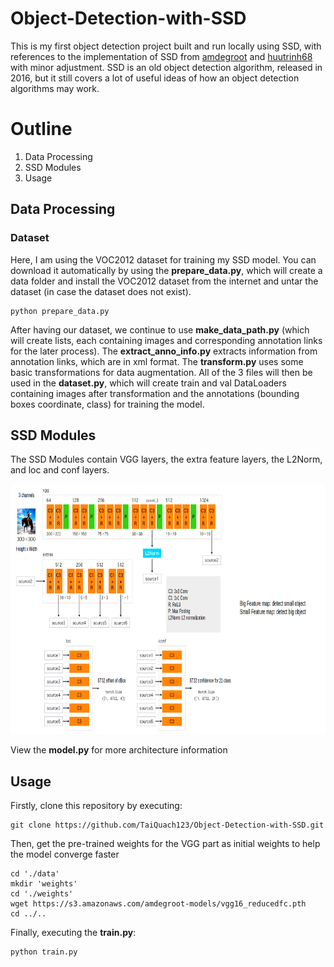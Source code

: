 # Object-Detection-with-SSD
This is my first object detection project built and run locally using SSD, with references to the implementation of SSD from [amdegroot](https://github.com/amdegroot/ssd.pytorch/commits?author=amdegroot) and [huutrinh68](https://github.com/huutrinh68/dl-pytorch) with minor adjustment. SSD is an old object detection algorithm, released in 2016, but it still covers a lot of useful ideas of how an object detection algorithms may work.
# Outline
1. Data Processing
2. SSD Modules
3. Usage

## Data Processing
### Dataset
Here, I am using the VOC2012 dataset for training my SSD model. You can download it automatically by using the **prepare_data.py**, which will create a data folder and install the VOC2012 dataset from the internet and untar the dataset (in case the dataset does not exist).
```
python prepare_data.py
```
After having our dataset, we continue to use **make_data_path.py** (which will create lists, each containing images and corresponding annotation links for the later process). The **extract_anno_info.py** extracts information from annotation links, which are in xml format. The **transform.py** uses some basic transformations for data augmentation. All of the 3 files will then be used in the **dataset.py**, which will create train and val DataLoaders containing images after transformation and the annotations (bounding boxes coordinate, class) for training the model.

## SSD Modules
The SSD Modules contain VGG layers, the extra feature layers, the L2Norm, and loc and conf layers.
<p align = "center">
<img src = "https://github.com/TaiQuach123/Object-Detection-with-SSD/blob/main/%2308_SSDmodel.png" height=400/>
</p>

View the **model.py** for more architecture information

## Usage
Firstly, clone this repository by executing:
```
git clone https://github.com/TaiQuach123/Object-Detection-with-SSD.git
```

Then, get the pre-trained weights for the VGG part as initial weights to help the model converge faster

```
cd './data'
mkdir 'weights'
cd './weights'
wget https://s3.amazonaws.com/amdegroot-models/vgg16_reducedfc.pth
cd ../..
```

Finally, executing the **train.py**:
```
python train.py
```



